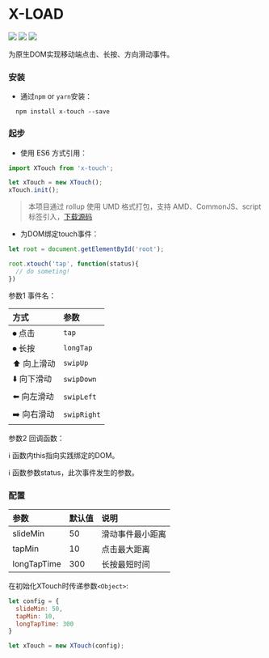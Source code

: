 # X-LOAD

![](https://img.shields.io/jenkins/s/https/jenkins.qa.ubuntu.com/view/Precise/view/All%20Precise/job/precise-desktop-amd64_default.svg)
![](https://img.shields.io/badge/NPM-v1.2.1-blue.svg)
![](https://img.shields.io/github/license/mashape/apistatus.svg)

为原生DOM实现移动端点击、长按、方向滑动事件。

### 安装

- 通过`npm` or `yarn`安装：

```
  npm install x-touch --save
```

### 起步

- 使用 ES6 方式引用：

``` javascript
import XTouch from 'x-touch';

let xTouch = new XTouch();
xTouch.init();
```

> 本项目通过 rollup 使用 UMD 格式打包，支持 AMD、CommonJS、script 标签引入，[下载源码](https://github.com/codexu/x-touch/tree/master/dist)

- 为DOM绑定touch事件：

``` javascript
let root = document.getElementById('root');

root.xtouch('tap', function(status){
  // do someting!
})

```

参数1 事件名：

| 方式 | 参数 |
| :- | :- |
| ⏺ 点击 | `tap` |
| ⏺ 长按 | `longTap` |
| ⬆️ 向上滑动 | `swipUp` |
| ⬇️ 向下滑动 | `swipDown` |
| ⬅️ 向左滑动 | `swipLeft` |
| ➡️ 向右滑动 | `swipRight` |

参数2 回调函数：

ℹ️ 函数内this指向实践绑定的DOM。

ℹ️ 函数参数status，此次事件发生的参数。

### 配置

| 参数 | 默认值 | 说明 |
| :- | :- | :- |
| slideMin | 50 | 滑动事件最小距离 |
| tapMin | 10 | 点击最大距离 |
| longTapTime | 300 | 长按最短时间 |

在初始化XTouch时传递参数`<Object>`:

``` javascript
let config = {
  slideMin: 50,
  tapMin: 10,
  longTapTime: 300
}

let xTouch = new XTouch(config);
```